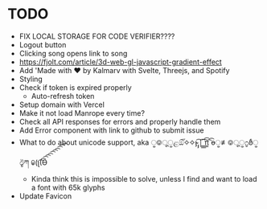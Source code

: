 # TODO

- FIX LOCAL STORAGE FOR CODE VERIFIER????
- Logout button
- Clicking song opens link to song
- https://fjolt.com/article/3d-web-gl-javascript-gradient-effect
- Add 'Made with ❤ by Kalmarv with Svelte, Threejs, and Spotify
- Styling
- Check if token is expired properly
  - Auto-refresh token
- Setup domain with Vercel
- Make it not load Manrope every time?
- Check all API responses for errors and properly handle them
- Add Error component with link to github to submit issue
- What to do about unicode support, aka ੂ࿃ूੂළඕั✧✧ı̴̴̡ ̡̡͡|̲̲̲͡ ̲̲̲͡͡π̲̲͡͡ ɵੂ≢࿃ूੂ೧ູఠీੂ ඊູཀ ꐑ(ʅ͡͡͡͡͡͡͡͡͡͡͡(Ɵ
  - Kinda think this is impossible to solve, unless I find and want to load a font with 65k glyphs
- Update Favicon
